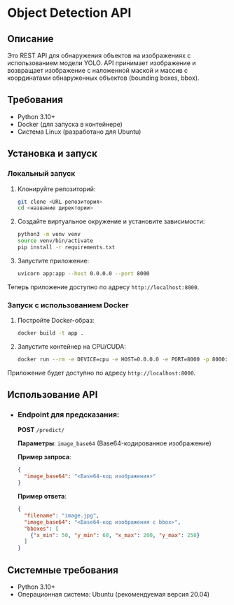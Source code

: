 # Object Detection API

## Описание
Это REST API для обнаружения объектов на изображениях с использованием модели YOLO. API принимает изображение и возвращает изображение с наложенной маской и массив с координатами обнаруженных объектов (bounding boxes, bbox).

## Требования
- Python 3.10+
- Docker (для запуска в контейнере)
- Система Linux (разработано для Ubuntu)

## Установка и запуск

### Локальный запуск

1. Клонируйте репозиторий:
    ```bash
    git clone <URL репозитория>
    cd <название директории>
    ```

2. Создайте виртуальное окружение и установите зависимости:
    ```bash
    python3 -m venv venv
    source venv/bin/activate
    pip install -r requirements.txt
    ```

3. Запустите приложение:
    ```bash
    uvicorn app:app --host 0.0.0.0 --port 8000
    ```

Теперь приложение доступно по адресу `http://localhost:8000`.

### Запуск с использованием Docker

1. Постройте Docker-образ:
    ```bash
    docker build -t app .
    ```

2. Запустите контейнер на CPU/CUDA:
    ```bash
    docker run --rm -e DEVICE=cpu -e HOST=0.0.0.0 -e PORT=8000 -p 8000:8000 app
    ```

Приложение будет доступно по адресу `http://localhost:8000`.

## Использование API

- ### Endpoint для предсказания:
    **POST** `/predict/`

    **Параметры**: `image_base64` (Base64-кодированное изображение)

    **Пример запроса**:
    ```json
    {
      "image_base64": "<Base64-код изображения>"
    }
    ```

    **Пример ответа**:
    ```json
    {
      "filename": "image.jpg",
      "image_base64": "<Base64-код изображения с bbox>",
      "bboxes": [
        {"x_min": 50, "y_min": 60, "x_max": 200, "y_max": 250}
      ]
    }
    ```

## Системные требования
- Python 3.10+
- Операционная система: Ubuntu (рекомендуемая версия 20.04)

